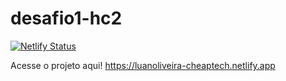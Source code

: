 # desafio1-hc2

[![Netlify Status](https://api.netlify.com/api/v1/badges/65b20d2a-9bfe-45da-93a5-c5e5aa12eae9/deploy-status)](https://app.netlify.com/sites/luanoliveira-cheaptech/deploys)

Acesse o projeto aqui!
https://luanoliveira-cheaptech.netlify.app
